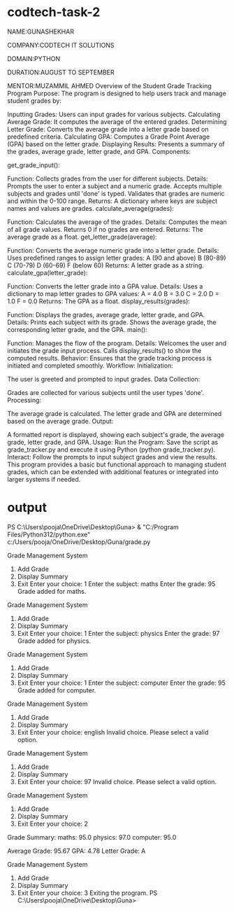 # codtech-task-2
NAME:GUNASHEKHAR

COMPANY:CODTECH IT SOLUTIONS

DOMAIN:PYTHON

DURATION:AUGUST TO SEPTEMBER

MENTOR:MUZAMMIL AHMED
Overview of the Student Grade Tracking Program
Purpose:
The program is designed to help users track and manage student grades by:

Inputting Grades: Users can input grades for various subjects.
Calculating Average Grade: It computes the average of the entered grades.
Determining Letter Grade: Converts the average grade into a letter grade based on predefined criteria.
Calculating GPA: Computes a Grade Point Average (GPA) based on the letter grade.
Displaying Results: Presents a summary of the grades, average grade, letter grade, and GPA.
Components:

get_grade_input():

Function: Collects grades from the user for different subjects.
Details:
Prompts the user to enter a subject and a numeric grade.
Accepts multiple subjects and grades until 'done' is typed.
Validates that grades are numeric and within the 0-100 range.
Returns: A dictionary where keys are subject names and values are grades.
calculate_average(grades):

Function: Calculates the average of the grades.
Details:
Computes the mean of all grade values.
Returns 0 if no grades are entered.
Returns: The average grade as a float.
get_letter_grade(average):

Function: Converts the average numeric grade into a letter grade.
Details:
Uses predefined ranges to assign letter grades:
A (90 and above)
B (80-89)
C (70-79)
D (60-69)
F (below 60)
Returns: A letter grade as a string.
calculate_gpa(letter_grade):

Function: Converts the letter grade into a GPA value.
Details:
Uses a dictionary to map letter grades to GPA values:
A = 4.0
B = 3.0
C = 2.0
D = 1.0
F = 0.0
Returns: The GPA as a float.
display_results(grades):

Function: Displays the grades, average grade, letter grade, and GPA.
Details:
Prints each subject with its grade.
Shows the average grade, the corresponding letter grade, and the GPA.
main():

Function: Manages the flow of the program.
Details:
Welcomes the user and initiates the grade input process.
Calls display_results() to show the computed results.
Behavior: Ensures that the grade tracking process is initiated and completed smoothly.
Workflow:
Initialization:

The user is greeted and prompted to input grades.
Data Collection:

Grades are collected for various subjects until the user types 'done'.
Processing:

The average grade is calculated.
The letter grade and GPA are determined based on the average grade.
Output:

A formatted report is displayed, showing each subject's grade, the average grade, letter grade, and GPA.
Usage:
Run the Program: Save the script as grade_tracker.py and execute it using Python (python grade_tracker.py).
Interact: Follow the prompts to input subject grades and view the results.
This program provides a basic but functional approach to managing student grades, which can be extended with additional features or integrated into larger systems if needed.

# output
PS C:\Users\pooja\OneDrive\Desktop\Guna> & "C:/Program Files/Python312/python.exe" c:/Users/pooja/OneDrive/Desktop/Guna/grade.py

Grade Management System
1. Add Grade
2. Display Summary
3. Exit
Enter your choice: 1
Enter the subject: maths
Enter the grade: 95
Grade added for maths.

Grade Management System
1. Add Grade
2. Display Summary
3. Exit
Enter your choice: 1
Enter the subject: physics
Enter the grade: 97
Grade added for physics.

Grade Management System
1. Add Grade
2. Display Summary
3. Exit
Enter your choice: 1
Enter the subject: computer
Enter the grade: 95
Grade added for computer.

Grade Management System
1. Add Grade
2. Display Summary
3. Exit
Enter your choice: english
Invalid choice. Please select a valid option.

Grade Management System
1. Add Grade
2. Display Summary
3. Exit
Enter your choice: 97
Invalid choice. Please select a valid option.

Grade Management System
1. Add Grade
2. Display Summary
3. Exit
Enter your choice: 2

Grade Summary:
maths: 95.0
physics: 97.0
computer: 95.0

Average Grade: 95.67
GPA: 4.78
Letter Grade: A

Grade Management System
1. Add Grade
2. Display Summary
3. Exit
Enter your choice: 3
Exiting the program.
PS C:\Users\pooja\OneDrive\Desktop\Guna> 



